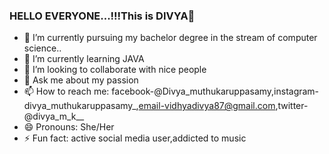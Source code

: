 ### HELLO EVERYONE...!!!This is DIVYA👋

- 🔭 I’m currently pursuing my bachelor degree in the stream of computer science..
- 🌱 I’m currently learning JAVA
- 👯 I’m looking to collaborate with nice people
- 💬 Ask me about my passion 
- 📫 How to reach me: facebook-@Divya_muthukaruppasamy,instagram-divya_muthukaruppasamy_,email-vidhyadivya87@gmail.com,twitter-@divya_m_k__
- 😄 Pronouns: She/Her
- ⚡ Fun fact: active social media user,addicted to music

